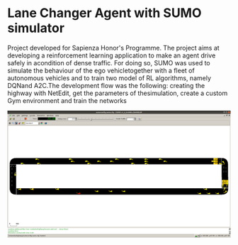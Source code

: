 # Lane Changer Agent with SUMO simulator
Project developed for Sapienza Honor's Programme.
The project aims at developing a reinforcement learning application to make an agent drive safely in acondition of dense traffic. For doing so, SUMO was used to simulate the behaviour of the ego vehicletogether with a fleet of autonomous vehicles and to train two model of RL algorithms, namely DQNand A2C.The development flow was the following: creating the highway with NetEdit, get the parameters of thesimulation, create a custom Gym environment and train the networks


![Alt text](figures/traffic.png?raw=true "Traffic scenario. Red vehicle is the agent")
